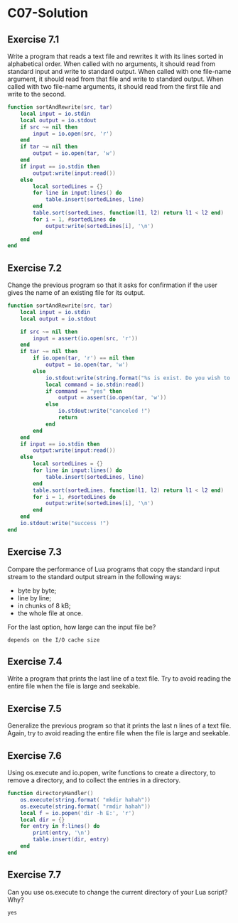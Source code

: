 # C07-Solution #

## Exercise 7.1 ##

Write a program that reads a text file and rewrites it with its lines sorted in alphabetical order. When called with no arguments, it should read from standard input and write to standard output. When called with one file-name argument, it should read from that file and write to standard output. When called with two file-name arguments, it should read from the first file and write to the second.

```lua
function sortAndRewrite(src, tar)
    local input = io.stdin
    local output = io.stdout
    if src ~= nil then
        input = io.open(src, 'r')
    end
    if tar ~= nil then
        output = io.open(tar, 'w')
    end
    if input == io.stdin then
        output:write(input:read())
    else
        local sortedLines = {}
        for line in input:lines() do
            table.insert(sortedLines, line)
        end
        table.sort(sortedLines, function(l1, l2) return l1 < l2 end)
        for i = 1, #sortedLines do
            output:write(sortedLines[i], '\n')
        end
    end
end
```

## Exercise 7.2 ##

Change the previous program so that it asks for confirmation if the user gives the name of an existing file for its output.

```lua
function sortAndRewrite(src, tar)
    local input = io.stdin
    local output = io.stdout

    if src ~= nil then
        input = assert(io.open(src, 'r'))
    end
    if tar ~= nil then
        if io.open(tar, 'r') == nil then
            output = io.open(tar, 'w')
        else
            io.stdout:write(string.format("%s is exist. Do you wish to override file %s(yes/no)", tar, tar))
            local command = io.stdin:read()
            if command == "yes" then
                output = assert(io.open(tar, 'w'))
            else
                io.stdout:write("canceled !")
                return
            end
        end
    end
    if input == io.stdin then
        output:write(input:read())
    else
        local sortedLines = {}
        for line in input:lines() do
            table.insert(sortedLines, line)
        end
        table.sort(sortedLines, function(l1, l2) return l1 < l2 end)
        for i = 1, #sortedLines do
            output:write(sortedLines[i], '\n')
        end
    end
    io.stdout:write("success !")
end
```

## Exercise 7.3 ##

Compare the performance of Lua programs that copy the standard input stream to the standard output stream in the following ways:

- byte by byte;
- line by line;
- in chunks of 8 kB;
- the whole file at once.

For the last option, how large can the input file be?

``depends on the I/O cache size``

## Exercise 7.4 ##

Write a program that prints the last line of a text file. Try to avoid reading the entire file when the file is large and seekable.

## Exercise 7.5 ##

Generalize the previous program so that it prints the last n lines of a text file. Again, try to avoid reading the entire file when the file is large and seekable.

## Exercise 7.6 ##

Using os.execute and io.popen, write functions to create a directory, to remove a directory, and to collect the entries in a directory.

```lua
function directoryHandler()
    os.execute(string.format( "mkdir hahah"))
    os.execute(string.format( "rmdir hahah"))
    local f = io.popen('dir -h E:', 'r')
    local dir = {}
    for entry in f:lines() do
        print(entry, '\n')
        table.insert(dir, entry)
    end
end
```

## Exercise 7.7 ##

Can you use os.execute to change the current directory of your Lua script? Why?

``yes``
